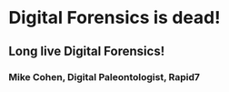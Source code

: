 <!-- .slide: class="title" -->

<h1 style="font-size: 4ex">Digital Forensics is dead! </h1>

<div class="inset">

## Long live Digital Forensics!

### Mike Cohen, Digital Paleontologist, Rapid7

</div>
